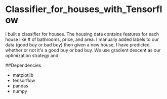 # Classifier_for_houses_with_Tensorflow

I built a classifier for houses. The housing data contains features for each house like # of bathrooms, price, and area. I manually added labels to our data (good buy or bad buy) then given a new house, I have predicted whether or not it's a good buy or bad buy. We use gradient descent as our optimization strategy and 

##Dependencies

* matplotlib
* tensorflow
* pandas
* numpy
